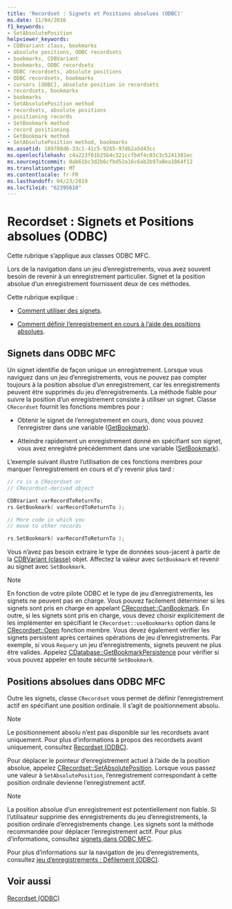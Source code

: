 ```yaml
---
title: 'Recordset : Signets et Positions absolues (ODBC)'
ms.date: 11/04/2016
f1_keywords:
- SetAbsolutePosition
helpviewer_keywords:
- CDBVariant class, bookmarks
- absolute positions, ODBC recordsets
- bookmarks, CDBVariant
- bookmarks, ODBC recordsets
- ODBC recordsets, absolute positions
- ODBC recordsets, bookmarks
- cursors [ODBC], absolute position in recordsets
- recordsets, bookmarks
- bookmarks
- SetAbsolutePosition method
- recordsets, absolute positions
- positioning records
- SetBookmark method
- record positioning
- GetBookmark method
- SetAbsolutePosition method, bookmarks
ms.assetid: 189788d6-33c1-41c5-9265-97db2a5d43cc
ms.openlocfilehash: c4a223f01b25b4c321ccfb4f4c03c3c5241381ec
ms.sourcegitcommit: 0ab61bc3d2b6cfbd52a16c6ab2b97a8ea1864f12
ms.translationtype: MT
ms.contentlocale: fr-FR
ms.lasthandoff: 04/23/2019
ms.locfileid: "62395610"
---
```

# <a name="recordset-bookmarks-and-absolute-positions-odbc"></a>Recordset : Signets et Positions absolues (ODBC)

Cette rubrique s’applique aux classes ODBC MFC.

Lors de la navigation dans un jeu d’enregistrements, vous avez souvent besoin de revenir à un enregistrement particulier. Signet et la position absolue d’un enregistrement fournissent deux de ces méthodes.

Cette rubrique explique :

- [Comment utiliser des signets](#_core_bookmarks_in_mfc_odbc).

- [Comment définir l’enregistrement en cours à l’aide des positions absolues](#_core_absolute_positions_in_mfc_odbc).

##  <a name="_core_bookmarks_in_mfc_odbc"></a> Signets dans ODBC MFC

Un signet identifie de façon unique un enregistrement. Lorsque vous naviguez dans un jeu d’enregistrements, vous ne pouvez pas compter toujours à la position absolue d’un enregistrement, car les enregistrements peuvent être supprimés du jeu d’enregistrements. La méthode fiable pour suivre la position d’un enregistrement consiste à utiliser un signet. Classe `CRecordset` fournit les fonctions membres pour :

- Obtenir le signet de l’enregistrement en cours, donc vous pouvez l’enregistrer dans une variable ([GetBookmark](../../mfc/reference/crecordset-class.md#getbookmark)).

- Atteindre rapidement un enregistrement donné en spécifiant son signet, vous avez enregistré précédemment dans une variable ([SetBookmark](../../mfc/reference/crecordset-class.md#setbookmark)).

L’exemple suivant illustre l’utilisation de ces fonctions membres pour marquer l’enregistrement en cours et d’y revenir plus tard :

```cpp
// rs is a CRecordset or
// CRecordset-derived object

CDBVariant varRecordToReturnTo;
rs.GetBookmark( varRecordToReturnTo );

// More code in which you
// move to other records

rs.SetBookmark( varRecordToReturnTo );
```

Vous n’avez pas besoin extraire le type de données sous-jacent à partir de la [CDBVariant (classe)](../../mfc/reference/cdbvariant-class.md) objet. Affectez la valeur avec `GetBookmark` et revenir au signet avec `SetBookmark`.

> [!NOTE]
>  En fonction de votre pilote ODBC et le type de jeu d’enregistrements, les signets ne peuvent pas en charge. Vous pouvez facilement déterminer si les signets sont pris en charge en appelant [CRecordset::CanBookmark](../../mfc/reference/crecordset-class.md#canbookmark). En outre, si les signets sont pris en charge, vous devez choisir explicitement de les implémenter en spécifiant le `CRecordset::useBookmarks` option dans le [CRecordset::Open](../../mfc/reference/crecordset-class.md#open) fonction membre. Vous devez également vérifier les signets persistent après certaines opérations de jeu d’enregistrements. Par exemple, si vous `Requery` un jeu d’enregistrements, signets peuvent ne plus être valides. Appelez [CDatabase::GetBookmarkPersistence](../../mfc/reference/cdatabase-class.md#getbookmarkpersistence) pour vérifier si vous pouvez appeler en toute sécurité `SetBookmark`.

##  <a name="_core_absolute_positions_in_mfc_odbc"></a> Positions absolues dans ODBC MFC

Outre les signets, classe `CRecordset` vous permet de définir l’enregistrement actif en spécifiant une position ordinale. Il s’agit de positionnement absolu.

> [!NOTE]
>  Le positionnement absolu n’est pas disponible sur les recordsets avant uniquement. Pour plus d’informations à propos des recordsets avant uniquement, consultez [Recordset (ODBC)](../../data/odbc/recordset-odbc.md).

Pour déplacer le pointeur d’enregistrement actuel à l’aide de la position absolue, appelez [CRecordset::SetAbsolutePosition](../../mfc/reference/crecordset-class.md#setabsoluteposition). Lorsque vous passez une valeur à `SetAbsolutePosition`, l’enregistrement correspondant à cette position ordinale devienne l’enregistrement actif.

> [!NOTE]
>  La position absolue d’un enregistrement est potentiellement non fiable. Si l’utilisateur supprime des enregistrements du jeu d’enregistrements, la position ordinale d’enregistrements change. Les signets sont la méthode recommandée pour déplacer l’enregistrement actif. Pour plus d’informations, consultez [signets dans ODBC MFC](#_core_bookmarks_in_mfc_odbc).

Pour plus d’informations sur la navigation de jeu d’enregistrements, consultez [jeu d’enregistrements : Défilement (ODBC)](../../data/odbc/recordset-scrolling-odbc.md).

## <a name="see-also"></a>Voir aussi

[Recordset (ODBC)](../../data/odbc/recordset-odbc.md)